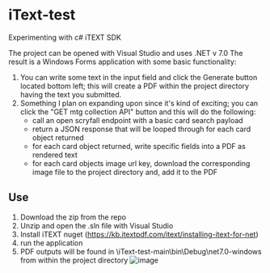 # iText-test
Experimenting with c# iTEXT SDK

The project can be opened with Visual Studio and uses .NET v 7.0
The result is a Windows Forms application with some basic functionality:

1. You can write some text in the input field and click the Generate button located bottom left; this will create a PDF within the project directory having the text you submitted.
2. Something I plan on expanding upon since it's kind of exciting; you can click the "GET mtg collection API" button and this will do the following:
   * call an open scryfall endpoint with a basic card search payload
   * return a JSON response that will be looped through for each card object returned
   * for each card object returned, write specific fields into a PDF as rendered text
   * for each card objects image url key, download the corresponding image file to the project directory and, add it to the PDF
  
## Use
1. Download the zip from the repo
2. Unzip and open the .sln file with Visual Studio
3. Install iTEXT nuget (https://kb.itextpdf.com/itext/installing-itext-for-net)
4. run the application
5. PDF outputs will be found in \iText-test-main\bin\Debug\net7.0-windows from within the project directory
![image](https://github.com/user-attachments/assets/e8a91444-56a4-4abe-b0c1-116d405cd9d1)

